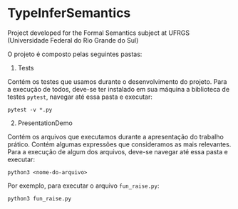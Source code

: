 # TypeInferSemantics

Project developed for the Formal Semantics subject at UFRGS (Universidade Federal do Rio Grande do Sul)

O projeto é composto pelas seguintes pastas:

1. Tests

Contém os testes que usamos durante o desenvolvimento do projeto. 
Para a execução de todos, deve-se ter instalado em sua máquina a biblioteca de testes `pytest`, navegar até essa pasta e executar:

`pytest -v *.py`

2. PresentationDemo

Contém os arquivos que executamos durante a apresentação do trabalho prático. Contém algumas expressões que consideramos as mais relevantes.
Para a execução de algum dos arquivos, deve-se navegar até essa pasta e executar:

`python3 <nome-do-arquivo>`

Por exemplo, para executar o arquivo `fun_raise.py`:

`python3 fun_raise.py`
